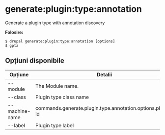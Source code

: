 # generate:plugin:type:annotation
Generate a plugin type with annotation discovery

**Folosire:**
```
$ drupal generate:plugin:type:annotation [options]
$ gpta  
```

## Opțiuni disponibile
Opțiune | Detalii
-------|-------------
--module | The Module name.
--class | Plugin type class name
--machine-name | commands.generate.plugin.type.annotation.options.plugin-id
--label | Plugin type label
